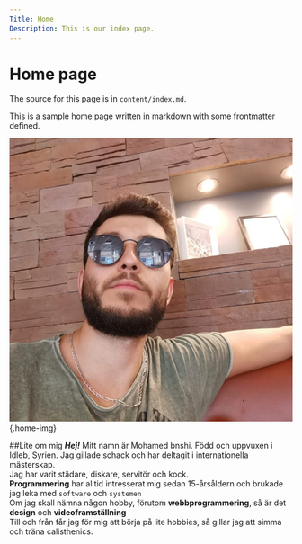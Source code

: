 ```yaml
---
Title: Home
Description: This is our index page.
---
```


Home page
==========================

The source for this page is in `content/index.md`.

This is a sample home page written in markdown with some frontmatter defined.

![That's me dudes!](assets/img/mo.jpg){.home-img}



##Lite om mig
***Hej!*** Mitt namn är Mohamed bnshi. Född och uppvuxen i Idleb, Syrien. Jag gillade schack och har deltagit i internationella mästerskap.  
Jag har varit städare, diskare, servitör och kock.  
**Programmering** har alltid intresserat mig sedan 15-årsåldern och brukade jag leka med `software` och `systemen`  
Om jag skall nämna någon hobby, förutom __webbprogrammering__, så är det __design__ och __videoframställning__  
Till och från får jag för mig att börja på lite hobbies, så gillar jag att simma och träna calisthenics.
  